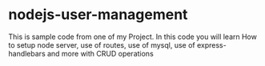 # nodejs-user-management
This is sample code from one of my Project. In this code you will learn How to setup node server, use of routes, use of mysql, use of express-handlebars and more with CRUD operations
